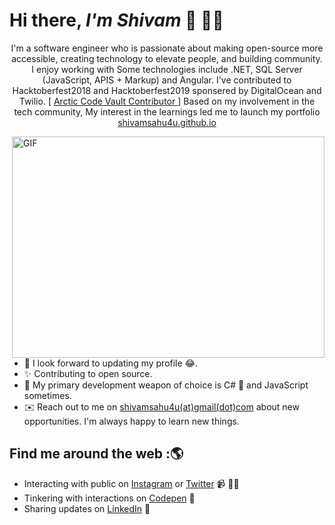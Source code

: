 <!--**shivamsahu4u/shivamsahu4u** is a ✨ _special_ ✨ repository because its `README.md` (this file) appears on your GitHub profile.-->
# Hi there, <i>I'm Shivam</i> 👋 👨‍💻

<p align="center">I'm a software engineer who is passionate about making open-source more accessible, creating technology to elevate people, and building community. 
I enjoy working with Some technologies include .NET, SQL Server (JavaScript, APIS + Markup) and Angular. I've contributed to Hacktoberfest2018 and Hacktoberfest2019 sponsered by DigitalOcean and Twilio. [ <a href="https://archiveprogram.github.com/">Arctic Code Vault Contributor </a>] 
  Based on my involvement in the tech community, My interest in the learnings led me to launch my portfolio <a href="https://www.shivamsahu4u.github.io/">shivamsahu4u.github.io</a>
</p> 

<img align="right" alt="GIF" width="500" height="354" src="https://www.linkpicture.com/q/code.svg" />

- 🎨 I look forward to updating my profile 😂.
- ✨ Contributing to open source. 
- 🌱 My primary development weapon of choice is C# 🦀 and JavaScript sometimes. 
- ✉️ Reach out to me on [shivamsahu4u(at)gmail(dot)com](mailto:shivamsahu4u@gmail.com) about new opportunities. I'm always happy to learn new things. 

## Find me around the web :🌎
- Interacting with public on <a href="https://www.instagram.com/shivamsahu4u">Instagram</a> or <a href="https://www.twitter.com/shivamsahu4u">Twitter</a> 📹 ✍🏾
- Tinkering with interactions on <a href="https://codepen.io/shivamsahu4u/"> Codepen</a> 🏓
- Sharing updates on <a href="https://www.linkedin.com/in/shivamsahu4u/">LinkedIn</a> 💼
